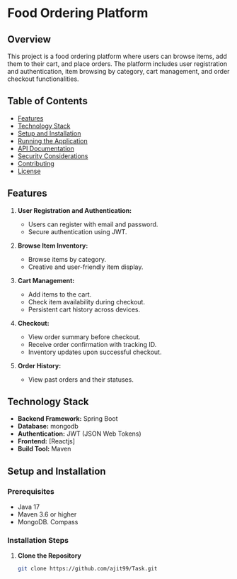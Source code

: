 # Food Ordering Platform

## Overview

This project is a food ordering platform where users can browse items, add them to their cart, and place orders. The platform includes user registration and authentication, item browsing by category, cart management, and order checkout functionalities.

## Table of Contents

- [Features](#features)
- [Technology Stack](#technology-stack)
- [Setup and Installation](#setup-and-installation)
- [Running the Application](#running-the-application)
- [API Documentation](#api-documentation)
- [Security Considerations](#security-considerations)
- [Contributing](#contributing)
- [License](#license)

## Features

1. **User Registration and Authentication:**
   - Users can register with email and password.
   - Secure authentication using JWT.

2. **Browse Item Inventory:**
   - Browse items by category.
   - Creative and user-friendly item display.

3. **Cart Management:**
   - Add items to the cart.
   - Check item availability during checkout.
   - Persistent cart history across devices.

4. **Checkout:**
   - View order summary before checkout.
   - Receive order confirmation with tracking ID.
   - Inventory updates upon successful checkout.

5. **Order History:**
   - View past orders and their statuses.

## Technology Stack

- **Backend Framework:** Spring Boot
- **Database:** mongodb
- **Authentication:** JWT (JSON Web Tokens)
- **Frontend:** [Reactjs]
- **Build Tool:** Maven

## Setup and Installation

### Prerequisites

- Java 17
- Maven 3.6 or higher
- MongoDB. Compass

### Installation Steps

1. **Clone the Repository**

   ```bash
   git clone https://github.com/ajit99/Task.git
  
